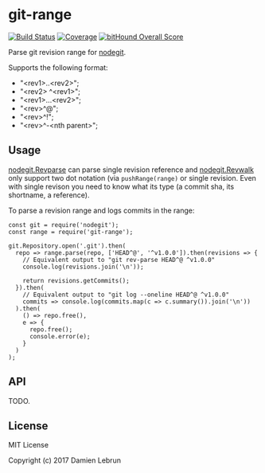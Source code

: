 # git-range

[![Build Status][ci-badge]][travis]
[![Coverage][codecov-badge]][codecov]
[![bitHound Overall Score][bithound-badge]][bithound]

Parse git revision range for [nodegit].

Supports the following format:

- "&lt;rev1>..&lt;rev2>";
- "&lt;rev2> ^&lt;rev1>";
- "&lt;rev1>...&lt;rev2>";
- "&lt;rev>^@";
- "&lt;rev>^!";
- "&lt;rev>^-&lt;nth parent>";


## Usage

[nodegit.Revparse] can parse single revision reference and [nodegit.Revwalk] only support two dot notation (via `pushRange(range)` or single revision. Even with single revison you need to know what its type (a commit sha, its shortname, a reference).

To parse a revision range and logs commits in the range:
```
const git = require('nodegit');
const range = require('git-range');

git.Repository.open('.git').then(
  repo => range.parse(repo, ['HEAD^@', '^v1.0.0']).then(revisions => {
    // Equivalent output to "git rev-parse HEAD^@ ^v1.0.0"
    console.log(revisions.join('\n'));

    return revisions.getCommits();
  }).then(
    // Equivalent output to "git log --oneline HEAD^@ ^v1.0.0"
    commits => console.log(commits.map(c => c.summary()).join('\n'))
  ).then(
    () => repo.free(),
    e => {
      repo.free();
      console.error(e);
    }
  )
);

```


## API

TODO.


## License

MIT License

Copyright (c) 2017 Damien Lebrun


[nodegit]: http://www.nodegit.org/
[nodegit.Revparse]: http://www.nodegit.org/api/revparse/#single
[nodegit.Revwalk]: http://www.nodegit.org/api/revwalk/#pushRange

[travis]: https://travis-ci.org/dinoboff/git-range
[ci-badge]: https://travis-ci.org/dinoboff/git-range.svg?branch=master
[bithound]: https://www.bithound.io/github/dinoboff/git-range
[bithound-badge]: https://www.bithound.io/github/dinoboff/git-range/badges/score.svg
[codecov]: https://codecov.io/gh/dinoboff/git-range
[codecov-badge]: https://codecov.io/gh/dinoboff/git-range/branch/master/graph/badge.svg
